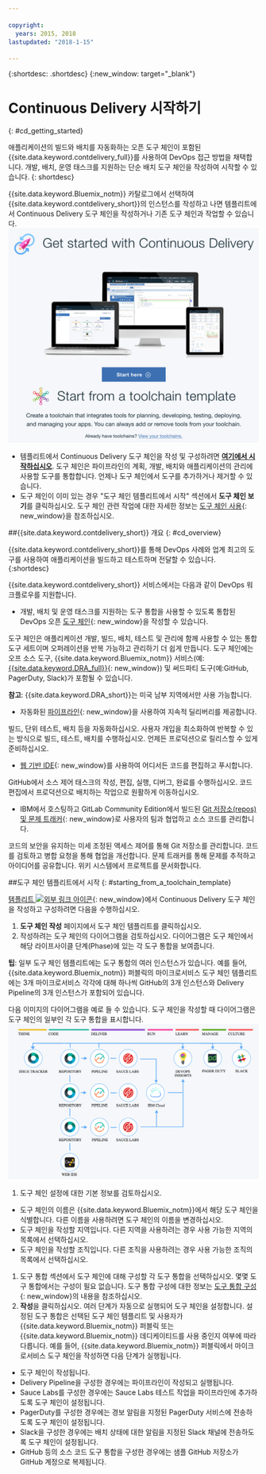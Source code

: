 ```yaml
---

copyright:
  years: 2015, 2018
lastupdated: "2018-1-15"

---
```


{:shortdesc: .shortdesc}
{:new_window: target="_blank"}

# Continuous Delivery 시작하기
{: #cd_getting_started}

애플리케이션의 빌드와 배치를 자동화하는 오픈 도구 체인이 포함된 {{site.data.keyword.contdelivery_full}}를 사용하여 DevOps 접근 방법을 채택합니다. 개발, 배치, 운영 태스크를 지원하는 단순 배치 도구 체인을 작성하여 시작할 수 있습니다.
{: shortdesc}

{{site.data.keyword.Bluemix_notm}} 카탈로그에서 선택하여 {{site.data.keyword.contdelivery_short}}의 인스턴스를 작성하고 나면 템플리트에서 Continuous Delivery 도구 체인을 작성하거나 기존 도구 체인과 작업할 수 있습니다.
 ![Continuous Delivery 시작 페이지](images/cd_landing_page2.png)

* 템플리트에서 Continuous Delivery 도구 체인을 작성 및 구성하려면 **[여기에서 시작하십시오](#starting_from_a_toolchain_template)**. 도구 체인은 파이프라인의 계획, 개발, 배치와 애플리케이션의 관리에 사용할 도구를 통합합니다. 언제나 도구 체인에서 도구를 추가하거나 제거할 수 있습니다.
* 도구 체인이 이미 있는 경우 "도구 체인 템플리트에서 시작" 섹션에서 **도구 체인 보기**를 클릭하십시오. 도구 체인 관련 작업에 대한 자세한 정보는 [도구 체인 사용](/docs/services/ContinuousDelivery/toolchains_using.html){: new_window}을 참조하십시오.

##{{site.data.keyword.contdelivery_short}} 개요
{: #cd_overview}

{{site.data.keyword.contdelivery_short}}를 통해 DevOps 사례와 업계 최고의 도구를 사용하여 애플리케이션을 빌드하고 테스트하며 전달할 수 있습니다.
{:shortdesc}

{{site.data.keyword.contdelivery_short}} 서비스에서는 다음과 같이 DevOps 워크플로우를 지원합니다.

 * 개발, 배치 및 운영 태스크를 지원하는 도구 통합을 사용할 수 있도록 통합된 DevOps 오픈 [도구 체인](/docs/services/ContinuousDelivery/toolchains_about.html){: new_window}을 작성할 수 있습니다.

  도구 체인은 애플리케이션 개발, 빌드, 배치, 테스트 및 관리에 함께 사용할 수 있는 통합 도구 세트이며 오퍼레이션을 반복 가능하고 관리하기 더 쉽게 만듭니다. 도구 체인에는 오프 소스 도구, {{site.data.keyword.Bluemix_notm}} 서비스(예: [{{site.data.keyword.DRA_full}}](/docs/services/ContinuousDelivery/di_working.html){: new_window}) 및 써드파티 도구(예:GitHub, PagerDuty, Slack)가 포함될 수 있습니다. 
  
  **참고**: {{site.data.keyword.DRA_short}}는 미국 남부 지역에서만 사용 가능합니다. 

 * 자동화된 [파이프라인](/docs/services/ContinuousDelivery/pipeline_about.html){: new_window}을 사용하여 지속적 딜리버리를 제공합니다.

  빌드, 단위 테스트, 배치 등을 자동화하십시오. 사용자 개입을 최소화하여 반복할 수 있는 방식으로 빌드, 테스트, 배치를 수행하십시오. 언제든 프로덕션으로 릴리스할 수 있게 준비하십시오.

 * [웹 기반 IDE](/docs/services/ContinuousDelivery/web_ide.html){: new_window}를 사용하여 어디서든 코드를 편집하고 푸시합니다.

  GitHub에서 소스 제어 태스크의 작성, 편집, 실행, 디버그, 완료를 수행하십시오. 코드 편집에서 프로덕션으로 배치하는 작업으로 원활하게 이동하십시오. 
  
 * IBM에서 호스팅하고 GitLab Community Edition에서 빌드된 [Git 저장소(repos) 및 문제 트래커](/docs/services/ContinuousDelivery/git_working.html#git_working){: new_window}로 사용자의 팀과 협업하고 소스 코드를 관리합니다.

  코드의 보안을 유지하는 미세 조정된 액세스 제어를 통해 Git 저장소를 관리합니다. 코드를 검토하고 병합 요청을 통해 협업을 개선합니다. 문제 트래커를 통해 문제를 추적하고 아이디어를 공유합니다. 위키 시스템에서 프로젝트를 문서화합니다.


##도구 체인 템플리트에서 시작
{: #starting_from_a_toolchain_template}

[템플리트 ![외부 링크 아이콘](../../icons/launch-glyph.svg "외부 링크 아이콘")](https://console.bluemix.net/devops/create){: new_window}에서 Continuous Delivery 도구 체인을 작성하고 구성하려면 다음을 수행하십시오.

1. **도구 체인 작성** 페이지에서 도구 체인 템플리트를 클릭하십시오.
1. 작성하려는 도구 체인의 다이어그램을 검토하십시오. 다이어그램은 도구 체인에서 해당 라이프사이클 단계(Phase)에 있는 각 도구 통합을 보여줍니다.

 **팁**: 일부 도구 체인 템플리트에는 도구 통합의 여러 인스턴스가 있습니다. 예를 들어, {{site.data.keyword.Bluemix_notm}} 퍼블릭의 마이크로서비스 도구 체인 템플리트에는 3개 마이크로서비스 각각에 대해 하나씩 GitHub의 3개 인스턴스와 Delivery Pipeline의 3개 인스턴스가 포함되어 있습니다.

 다음 이미지의 다이어그램을 예로 들 수 있습니다. 도구 체인을 작성할 때 다이어그램은 도구 체인의 일부인 각 도구 통합을 표시합니다.
![Toolchain_diagram](images/toolchain_diagram2.png)
1. 도구 체인 설정에 대한 기본 정보를 검토하십시오.

 * 도구 체인의 이름은 {{site.data.keyword.Bluemix_notm}}에서 해당 도구 체인을 식별합니다. 다른 이름을 사용하려면 도구 체인의 이름을 변경하십시오.
 * 도구 체인을 작성할 지역입니다. 다른 지역을 사용하려는 경우 사용 가능한 지역의 목록에서 선택하십시오.
 * 도구 체인을 작성할 조직입니다. 다른 조직을 사용하려는 경우 사용 가능한 조직의 목록에서 선택하십시오.
 
1. 도구 통합 섹션에서 도구 체인에 대해 구성할 각 도구 통합을 선택하십시오. 몇몇 도구 통합에서는 구성이 필요 없습니다. 도구 통합 구성에 대한 정보는 [도구 통합 구성](/docs/services/ContinuousDelivery/toolchains_integrations.html){: new_window}의 내용을 참조하십시오.
1. **작성**을 클릭하십시오. 여러 단계가 자동으로 실행되어 도구 체인을 설정합니다. 설정된 도구 통합은 선택된 도구 체인 템플리트 및 사용자가 {{site.data.keyword.Bluemix_notm}} 퍼블릭 또는 {{site.data.keyword.Bluemix_notm}} 데디케이티드를 사용 중인지 여부에 따라 다릅니다. 예를 들어, {{site.data.keyword.Bluemix_notm}} 퍼블릭에서 마이크로서비스 도구 체인을 작성하면 다음 단계가 실행됩니다.

 * 도구 체인이 작성됩니다.
 * Delivery Pipeline을 구성한 경우에는 파이프라인이 작성되고 실행됩니다.
 * Sauce Labs를 구성한 경우에는 Sauce Labs 테스트 작업을 파이프라인에 추가하도록 도구 체인이 설정됩니다.
 * PagerDuty를 구성한 경우에는 경보 알림을 지정된 PagerDuty 서비스에 전송하도록 도구 체인이 설정됩니다.
 * Slack을 구성한 경우에는 배치 상태에 대한 알림을 지정된 Slack 채널에 전송하도록 도구 체인이 설정됩니다.
 * GitHub 등의 소스 코드 도구 통합을 구성한 경우에는 샘플 GitHub 저장소가 GitHub 계정으로 복제됩니다.
